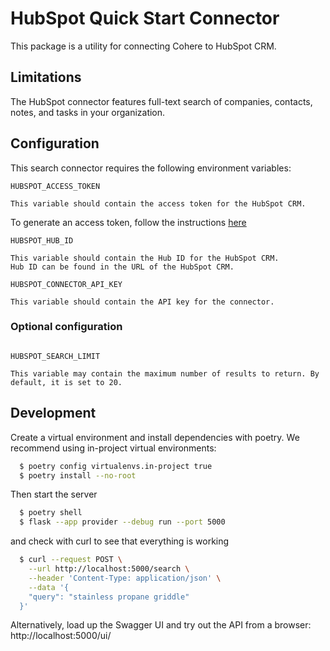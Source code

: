 # HubSpot Quick Start Connector

This package is a utility for connecting Cohere to HubSpot CRM.

## Limitations

The HubSpot connector features full-text search of companies, contacts, notes, and tasks in your organization.

## Configuration

This search connector requires the following environment variables:

```
HUBSPOT_ACCESS_TOKEN

This variable should contain the access token for the HubSpot CRM.
```

To generate an access token, follow the instructions [here](https://developers.hubspot.com/docs/api/private-apps)

```
HUBSPOT_HUB_ID

This variable should contain the Hub ID for the HubSpot CRM.
Hub ID can be found in the URL of the HubSpot CRM.
```

```
HUBSPOT_CONNECTOR_API_KEY

This variable should contain the API key for the connector.
```

### Optional configuration

```

HUBSPOT_SEARCH_LIMIT

This variable may contain the maximum number of results to return. By default, it is set to 20.
```

## Development

Create a virtual environment and install dependencies with poetry. We recommend using in-project virtual environments:

```bash
  $ poetry config virtualenvs.in-project true
  $ poetry install --no-root
```

Then start the server

```bash
  $ poetry shell
  $ flask --app provider --debug run --port 5000
```

and check with curl to see that everything is working

```bash
  $ curl --request POST \
    --url http://localhost:5000/search \
    --header 'Content-Type: application/json' \
    --data '{
    "query": "stainless propane griddle"
  }'
```

Alternatively, load up the Swagger UI and try out the API from a browser: http://localhost:5000/ui/
